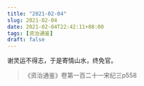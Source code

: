 ```yaml
---
title: "2021-02-04"
slug: 2021-02-04
date: 2021-02-04T22:42:11+08:00
tags: [资治通鉴]
draft: false
---
```


谢灵运不得志，于是寄情山水，终免官。

> 《资治通鉴》卷第一百二十一宋纪三p558
